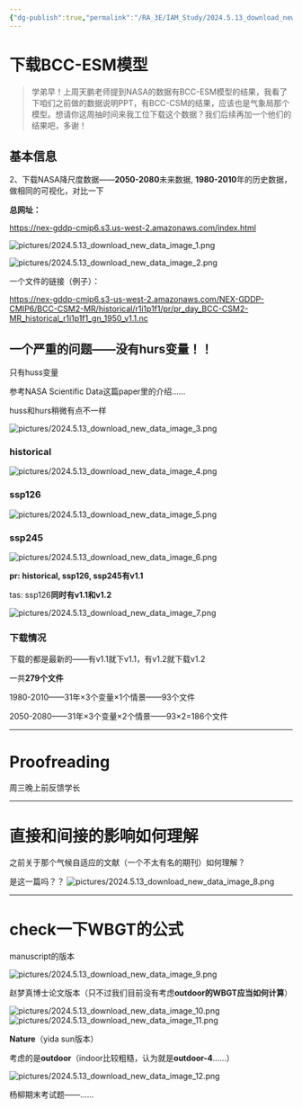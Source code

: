 ```yaml
---
{"dg-publish":true,"permalink":"/RA_3E/IAM_Study/2024.5.13_download_new_data/","dgPassFrontmatter":true,"noteIcon":"","created":"2024-05-13T15:18:06.342+08:00","updated":"2024-05-14T18:57:35.289+08:00"}
---
```



# 下载BCC-ESM模型

>学弟早！上周天鹏老师提到NASA的数据有BCC-ESM模型的结果，我看了下咱们之前做的数据说明PPT，有BCC-CSM的结果，应该也是气象局那个模型。想请你这周抽时间来我工位下载这个数据？我们后续再加一个他们的结果吧，多谢！

## 基本信息

2、下载NASA降尺度数据——**2050-2080**未来数据, **1980-2010**年的历史数据，做相同的可视化，对比一下

**总网址：**

https://nex-gddp-cmip6.s3.us-west-2.amazonaws.com/index.html


![pictures/2024.5.13_download_new_data_image_1.png](/img/user/RA_3E/IAM_Study/pictures/2024.5.13_download_new_data_image_1.png)


![pictures/2024.5.13_download_new_data_image_2.png](/img/user/RA_3E/IAM_Study/pictures/2024.5.13_download_new_data_image_2.png)


一个文件的链接（例子）：

https://nex-gddp-cmip6.s3-us-west-2.amazonaws.com/NEX-GDDP-CMIP6/BCC-CSM2-MR/historical/r1i1p1f1/pr/pr_day_BCC-CSM2-MR_historical_r1i1p1f1_gn_1950_v1.1.nc


## 一个严重的问题——没有hurs变量！！

只有huss变量

参考NASA Scientific Data这篇paper里的介绍……

huss和hurs稍微有点不一样

![pictures/2024.5.13_download_new_data_image_3.png](/img/user/RA_3E/IAM_Study/pictures/2024.5.13_download_new_data_image_3.png)

### historical

![pictures/2024.5.13_download_new_data_image_4.png](/img/user/RA_3E/IAM_Study/pictures/2024.5.13_download_new_data_image_4.png)

### ssp126

![pictures/2024.5.13_download_new_data_image_5.png](/img/user/RA_3E/IAM_Study/pictures/2024.5.13_download_new_data_image_5.png)

### ssp245

![pictures/2024.5.13_download_new_data_image_6.png](/img/user/RA_3E/IAM_Study/pictures/2024.5.13_download_new_data_image_6.png)



**pr: historical, ssp126, ssp245有v1.1**

tas: ssp126**同时有v1.1和v1.2**

![pictures/2024.5.13_download_new_data_image_7.png](/img/user/RA_3E/IAM_Study/pictures/2024.5.13_download_new_data_image_7.png)

### 下载情况

下载的都是最新的——有v1.1就下v1.1，有v1.2就下载v1.2

一共**279个文件**

1980-2010——31年×3个变量×1个情景——93个文件

2050-2080——31年×3个变量×2个情景——93×2=186个文件



---
# Proofreading

周三晚上前反馈学长




---
# 直接和间接的影响如何理解


之前关于那个气候自适应的文献（一个不太有名的期刊）如何理解？

是这一篇吗？？
![pictures/2024.5.13_download_new_data_image_8.png](/img/user/RA_3E/IAM_Study/pictures/2024.5.13_download_new_data_image_8.png)




---
# check一下WBGT的公式



manuscript的版本


![pictures/2024.5.13_download_new_data_image_9.png](/img/user/RA_3E/IAM_Study/pictures/2024.5.13_download_new_data_image_9.png)

赵梦真博士论文版本（只不过我们目前没有考虑**outdoor的WBGT应当如何计算**）

![pictures/2024.5.13_download_new_data_image_10.png](/img/user/RA_3E/IAM_Study/pictures/2024.5.13_download_new_data_image_10.png)
![pictures/2024.5.13_download_new_data_image_11.png](/img/user/RA_3E/IAM_Study/pictures/2024.5.13_download_new_data_image_11.png)


**Nature**（yida sun版本）

考虑的是**outdoor**（indoor比较粗糙，认为就是**outdoor-4**……）

![pictures/2024.5.13_download_new_data_image_12.png](/img/user/RA_3E/IAM_Study/pictures/2024.5.13_download_new_data_image_12.png)








杨柳期末考试题——……
